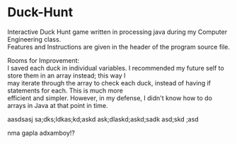 # Duck-Hunt

Interactive Duck Hunt game written in processing java during my Computer Engineering class. \
Features and Instructions are given in the header of the program source file.

Rooms for Improvement: \
I saved each duck in individual variables. I recommended my future self to store them in an array instead; this way I \
may iterate through the array to check each duck, instead of having if statements for each. This is much more \
efficient and simpler. However, in my defense, I didn't know how to do arrays in Java at that point in time.

aasdsasj sa;dks;ldkas;kd;askd ask;dlaskd;askd;sadk asd;skd ;asd

nma gapla adxamboy!?
